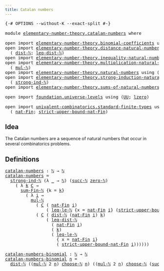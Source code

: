 ```yaml
---
title: Catalan numbers
---
```


<pre class="Agda"><a id="41" class="Symbol">{-#</a> <a id="45" class="Keyword">OPTIONS</a> <a id="53" class="Pragma">--without-K</a> <a id="65" class="Pragma">--exact-split</a> <a id="79" class="Symbol">#-}</a>

<a id="84" class="Keyword">module</a> <a id="91" href="elementary-number-theory.catalan-numbers.html" class="Module">elementary-number-theory.catalan-numbers</a> <a id="132" class="Keyword">where</a>

<a id="139" class="Keyword">open</a> <a id="144" class="Keyword">import</a> <a id="151" href="elementary-number-theory.binomial-coefficients.html" class="Module">elementary-number-theory.binomial-coefficients</a> <a id="198" class="Keyword">using</a> <a id="204" class="Symbol">(</a><a id="205" href="elementary-number-theory.binomial-coefficients.html#330" class="Function Operator">_choose-ℕ_</a><a id="215" class="Symbol">)</a>
<a id="217" class="Keyword">open</a> <a id="222" class="Keyword">import</a> <a id="229" href="elementary-number-theory.distance-natural-numbers.html" class="Module">elementary-number-theory.distance-natural-numbers</a> <a id="279" class="Keyword">using</a>
  <a id="287" class="Symbol">(</a> <a id="289" href="elementary-number-theory.distance-natural-numbers.html#1255" class="Function">dist-ℕ</a><a id="295" class="Symbol">;</a> <a id="297" href="elementary-number-theory.distance-natural-numbers.html#6955" class="Function">leq-dist-ℕ</a><a id="307" class="Symbol">)</a>
<a id="309" class="Keyword">open</a> <a id="314" class="Keyword">import</a> <a id="321" href="elementary-number-theory.inequality-natural-numbers.html" class="Module">elementary-number-theory.inequality-natural-numbers</a> <a id="373" class="Keyword">using</a> <a id="379" class="Symbol">(</a><a id="380" href="elementary-number-theory.inequality-natural-numbers.html#13330" class="Function">leq-le-ℕ</a><a id="388" class="Symbol">)</a>
<a id="390" class="Keyword">open</a> <a id="395" class="Keyword">import</a> <a id="402" href="elementary-number-theory.multiplication-natural-numbers.html" class="Module">elementary-number-theory.multiplication-natural-numbers</a> <a id="458" class="Keyword">using</a>
  <a id="466" class="Symbol">(</a> <a id="468" href="elementary-number-theory.multiplication-natural-numbers.html#1358" class="Function">mul-ℕ</a><a id="473" class="Symbol">)</a>
<a id="475" class="Keyword">open</a> <a id="480" class="Keyword">import</a> <a id="487" href="elementary-number-theory.natural-numbers.html" class="Module">elementary-number-theory.natural-numbers</a> <a id="528" class="Keyword">using</a> <a id="534" class="Symbol">(</a><a id="535" href="elementary-number-theory.natural-numbers.html#1458" class="Datatype">ℕ</a><a id="536" class="Symbol">;</a> <a id="538" href="elementary-number-theory.natural-numbers.html#1479" class="InductiveConstructor">zero-ℕ</a><a id="544" class="Symbol">;</a> <a id="546" href="elementary-number-theory.natural-numbers.html#1492" class="InductiveConstructor">succ-ℕ</a><a id="552" class="Symbol">)</a>
<a id="554" class="Keyword">open</a> <a id="559" class="Keyword">import</a> <a id="566" href="elementary-number-theory.strong-induction-natural-numbers.html" class="Module">elementary-number-theory.strong-induction-natural-numbers</a> <a id="624" class="Keyword">using</a>
  <a id="632" class="Symbol">(</a> <a id="634" href="elementary-number-theory.strong-induction-natural-numbers.html#4951" class="Function">strong-ind-ℕ</a><a id="646" class="Symbol">)</a>
<a id="648" class="Keyword">open</a> <a id="653" class="Keyword">import</a> <a id="660" href="elementary-number-theory.sums-of-natural-numbers.html" class="Module">elementary-number-theory.sums-of-natural-numbers</a> <a id="709" class="Keyword">using</a> <a id="715" class="Symbol">(</a><a id="716" href="elementary-number-theory.sums-of-natural-numbers.html#1432" class="Function">sum-Fin-ℕ</a><a id="725" class="Symbol">)</a>

<a id="728" class="Keyword">open</a> <a id="733" class="Keyword">import</a> <a id="740" href="foundation.universe-levels.html" class="Module">foundation.universe-levels</a> <a id="767" class="Keyword">using</a> <a id="773" class="Symbol">(</a><a id="774" href="foundation-core.universe-levels.html#235" class="Primitive">UU</a><a id="776" class="Symbol">;</a> <a id="778" href="Agda.Primitive.html#764" class="Primitive">lzero</a><a id="783" class="Symbol">)</a>

<a id="786" class="Keyword">open</a> <a id="791" class="Keyword">import</a> <a id="798" href="univalent-combinatorics.standard-finite-types.html" class="Module">univalent-combinatorics.standard-finite-types</a> <a id="844" class="Keyword">using</a>
  <a id="852" class="Symbol">(</a> <a id="854" href="univalent-combinatorics.standard-finite-types.html#5814" class="Function">nat-Fin</a><a id="861" class="Symbol">;</a> <a id="863" href="univalent-combinatorics.standard-finite-types.html#5915" class="Function">strict-upper-bound-nat-Fin</a><a id="889" class="Symbol">)</a>
</pre>
## Idea

The Catalan numbers are a sequence of natural numbers that occur in several combinatorics problems.

## Definitions

<pre class="Agda"><a id="catalan-numbers"></a><a id="1030" href="elementary-number-theory.catalan-numbers.html#1030" class="Function">catalan-numbers</a> <a id="1046" class="Symbol">:</a> <a id="1048" href="elementary-number-theory.natural-numbers.html#1458" class="Datatype">ℕ</a> <a id="1050" class="Symbol">→</a> <a id="1052" href="elementary-number-theory.natural-numbers.html#1458" class="Datatype">ℕ</a>
<a id="1054" href="elementary-number-theory.catalan-numbers.html#1030" class="Function">catalan-numbers</a> <a id="1070" class="Symbol">=</a>
  <a id="1074" href="elementary-number-theory.strong-induction-natural-numbers.html#4951" class="Function">strong-ind-ℕ</a> <a id="1087" class="Symbol">(λ</a> <a id="1090" href="elementary-number-theory.catalan-numbers.html#1090" class="Bound">_</a> <a id="1092" class="Symbol">→</a> <a id="1094" href="elementary-number-theory.natural-numbers.html#1458" class="Datatype">ℕ</a><a id="1095" class="Symbol">)</a> <a id="1097" class="Symbol">(</a><a id="1098" href="elementary-number-theory.natural-numbers.html#1492" class="InductiveConstructor">succ-ℕ</a> <a id="1105" href="elementary-number-theory.natural-numbers.html#1479" class="InductiveConstructor">zero-ℕ</a><a id="1111" class="Symbol">)</a>
    <a id="1117" class="Symbol">(</a> <a id="1119" class="Symbol">λ</a> <a id="1121" href="elementary-number-theory.catalan-numbers.html#1121" class="Bound">k</a> <a id="1123" href="elementary-number-theory.catalan-numbers.html#1123" class="Bound">C</a> <a id="1125" class="Symbol">→</a>
      <a id="1133" href="elementary-number-theory.sums-of-natural-numbers.html#1432" class="Function">sum-Fin-ℕ</a> <a id="1143" class="Symbol">{</a><a id="1144" class="Argument">k</a> <a id="1146" class="Symbol">=</a> <a id="1148" href="elementary-number-theory.catalan-numbers.html#1121" class="Bound">k</a><a id="1149" class="Symbol">}</a>
        <a id="1159" class="Symbol">(</a> <a id="1161" class="Symbol">λ</a> <a id="1163" href="elementary-number-theory.catalan-numbers.html#1163" class="Bound">i</a> <a id="1165" class="Symbol">→</a>
          <a id="1177" href="elementary-number-theory.multiplication-natural-numbers.html#1358" class="Function">mul-ℕ</a>
            <a id="1195" class="Symbol">(</a> <a id="1197" href="elementary-number-theory.catalan-numbers.html#1123" class="Bound">C</a> <a id="1199" class="Symbol">(</a> <a id="1201" href="univalent-combinatorics.standard-finite-types.html#5814" class="Function">nat-Fin</a> <a id="1209" href="elementary-number-theory.catalan-numbers.html#1163" class="Bound">i</a><a id="1210" class="Symbol">)</a>
                <a id="1228" class="Symbol">(</a> <a id="1230" href="elementary-number-theory.inequality-natural-numbers.html#13330" class="Function">leq-le-ℕ</a> <a id="1239" class="Symbol">{</a><a id="1240" class="Argument">x</a> <a id="1242" class="Symbol">=</a> <a id="1244" href="univalent-combinatorics.standard-finite-types.html#5814" class="Function">nat-Fin</a> <a id="1252" href="elementary-number-theory.catalan-numbers.html#1163" class="Bound">i</a><a id="1253" class="Symbol">}</a> <a id="1255" class="Symbol">(</a><a id="1256" href="univalent-combinatorics.standard-finite-types.html#5915" class="Function">strict-upper-bound-nat-Fin</a> <a id="1283" href="elementary-number-theory.catalan-numbers.html#1163" class="Bound">i</a><a id="1284" class="Symbol">)))</a>
            <a id="1300" class="Symbol">(</a> <a id="1302" href="elementary-number-theory.catalan-numbers.html#1123" class="Bound">C</a> <a id="1304" class="Symbol">(</a> <a id="1306" href="elementary-number-theory.distance-natural-numbers.html#1255" class="Function">dist-ℕ</a> <a id="1313" class="Symbol">(</a><a id="1314" href="univalent-combinatorics.standard-finite-types.html#5814" class="Function">nat-Fin</a> <a id="1322" href="elementary-number-theory.catalan-numbers.html#1163" class="Bound">i</a><a id="1323" class="Symbol">)</a> <a id="1325" href="elementary-number-theory.catalan-numbers.html#1121" class="Bound">k</a><a id="1326" class="Symbol">)</a>
                <a id="1344" class="Symbol">(</a> <a id="1346" href="elementary-number-theory.distance-natural-numbers.html#6955" class="Function">leq-dist-ℕ</a>
                  <a id="1375" class="Symbol">(</a> <a id="1377" href="univalent-combinatorics.standard-finite-types.html#5814" class="Function">nat-Fin</a> <a id="1385" href="elementary-number-theory.catalan-numbers.html#1163" class="Bound">i</a><a id="1386" class="Symbol">)</a>
                  <a id="1406" class="Symbol">(</a> <a id="1408" href="elementary-number-theory.catalan-numbers.html#1121" class="Bound">k</a><a id="1409" class="Symbol">)</a>
                  <a id="1429" class="Symbol">(</a> <a id="1431" href="elementary-number-theory.inequality-natural-numbers.html#13330" class="Function">leq-le-ℕ</a>
                    <a id="1460" class="Symbol">{</a> <a id="1462" class="Argument">x</a> <a id="1464" class="Symbol">=</a> <a id="1466" href="univalent-combinatorics.standard-finite-types.html#5814" class="Function">nat-Fin</a> <a id="1474" href="elementary-number-theory.catalan-numbers.html#1163" class="Bound">i</a><a id="1475" class="Symbol">}</a>
                    <a id="1497" class="Symbol">(</a> <a id="1499" href="univalent-combinatorics.standard-finite-types.html#5915" class="Function">strict-upper-bound-nat-Fin</a> <a id="1526" href="elementary-number-theory.catalan-numbers.html#1163" class="Bound">i</a><a id="1527" class="Symbol">))))))</a>

<a id="catalan-numbers-binomial"></a><a id="1535" href="elementary-number-theory.catalan-numbers.html#1535" class="Function">catalan-numbers-binomial</a> <a id="1560" class="Symbol">:</a> <a id="1562" href="elementary-number-theory.natural-numbers.html#1458" class="Datatype">ℕ</a> <a id="1564" class="Symbol">→</a> <a id="1566" href="elementary-number-theory.natural-numbers.html#1458" class="Datatype">ℕ</a>
<a id="1568" href="elementary-number-theory.catalan-numbers.html#1535" class="Function">catalan-numbers-binomial</a> <a id="1593" href="elementary-number-theory.catalan-numbers.html#1593" class="Bound">n</a> <a id="1595" class="Symbol">=</a>
  <a id="1599" href="elementary-number-theory.distance-natural-numbers.html#1255" class="Function">dist-ℕ</a> <a id="1606" class="Symbol">((</a><a id="1608" href="elementary-number-theory.multiplication-natural-numbers.html#1358" class="Function">mul-ℕ</a> <a id="1614" class="Number">2</a> <a id="1616" href="elementary-number-theory.catalan-numbers.html#1593" class="Bound">n</a><a id="1617" class="Symbol">)</a> <a id="1619" href="elementary-number-theory.binomial-coefficients.html#330" class="Function Operator">choose-ℕ</a> <a id="1628" href="elementary-number-theory.catalan-numbers.html#1593" class="Bound">n</a><a id="1629" class="Symbol">)</a> <a id="1631" class="Symbol">((</a><a id="1633" href="elementary-number-theory.multiplication-natural-numbers.html#1358" class="Function">mul-ℕ</a> <a id="1639" class="Number">2</a> <a id="1641" href="elementary-number-theory.catalan-numbers.html#1593" class="Bound">n</a><a id="1642" class="Symbol">)</a> <a id="1644" href="elementary-number-theory.binomial-coefficients.html#330" class="Function Operator">choose-ℕ</a> <a id="1653" class="Symbol">(</a><a id="1654" href="elementary-number-theory.natural-numbers.html#1492" class="InductiveConstructor">succ-ℕ</a> <a id="1661" href="elementary-number-theory.catalan-numbers.html#1593" class="Bound">n</a><a id="1662" class="Symbol">))</a>
</pre>